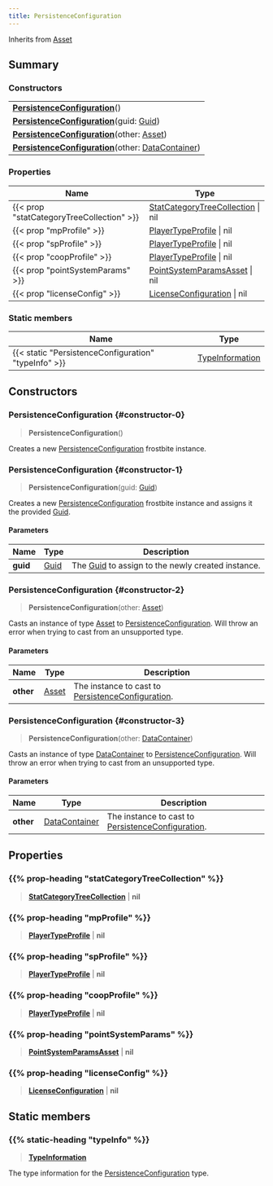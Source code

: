```yaml
---
title: PersistenceConfiguration
---
```


Inherits from [Asset](/vext/ref/fb/asset)

## Summary

### Constructors

|  |
| --- |
| **[PersistenceConfiguration](#constructor-0)**() |
| **[PersistenceConfiguration](#constructor-1)**(guid: [Guid](/vext/ref/shared/type/guid)) |
| **[PersistenceConfiguration](#constructor-2)**(other: [Asset](/vext/ref/fb/asset)) |
| **[PersistenceConfiguration](#constructor-3)**(other: [DataContainer](/vext/ref/shared/type/datacontainer)) |

### Properties

| Name | Type |
| ---- | ---- |
| {{< prop "statCategoryTreeCollection" >}} | [StatCategoryTreeCollection](/vext/ref/fb/statcategorytreecollection) \| nil |
| {{< prop "mpProfile" >}} | [PlayerTypeProfile](/vext/ref/fb/playertypeprofile) \| nil |
| {{< prop "spProfile" >}} | [PlayerTypeProfile](/vext/ref/fb/playertypeprofile) \| nil |
| {{< prop "coopProfile" >}} | [PlayerTypeProfile](/vext/ref/fb/playertypeprofile) \| nil |
| {{< prop "pointSystemParams" >}} | [PointSystemParamsAsset](/vext/ref/fb/pointsystemparamsasset) \| nil |
| {{< prop "licenseConfig" >}} | [LicenseConfiguration](/vext/ref/fb/licenseconfiguration) \| nil |

### Static members

| Name | Type |
| ---- | ---- |
| {{< static "PersistenceConfiguration" "typeInfo" >}} | [TypeInformation](/vext/ref/shared/type/typeinformation) |

## Constructors

### PersistenceConfiguration {#constructor-0}

> **PersistenceConfiguration**()

Creates a new [PersistenceConfiguration](/vext/ref/fb/persistenceconfiguration) frostbite instance.

### PersistenceConfiguration {#constructor-1}

> **PersistenceConfiguration**(guid: [Guid](/vext/ref/shared/type/guid))

Creates a new [PersistenceConfiguration](/vext/ref/fb/persistenceconfiguration) frostbite instance and assigns it the provided [Guid](/vext/ref/shared/type/guid).

#### Parameters

| Name | Type | Description |
| ---- | ---- | ----------- |
| **guid** | [Guid](/vext/ref/shared/type/guid) | The [Guid](/vext/ref/shared/type/guid) to assign to the newly created instance. |

### PersistenceConfiguration {#constructor-2}

> **PersistenceConfiguration**(other: [Asset](/vext/ref/fb/asset))

Casts an instance of type [Asset](/vext/ref/fb/asset) to [PersistenceConfiguration](/vext/ref/fb/persistenceconfiguration). Will throw an error when trying to cast from an unsupported type.

#### Parameters

| Name | Type | Description |
| ---- | ---- | ----------- |
| **other** | [Asset](/vext/ref/fb/asset) | The instance to cast to [PersistenceConfiguration](/vext/ref/fb/persistenceconfiguration). |

### PersistenceConfiguration {#constructor-3}

> **PersistenceConfiguration**(other: [DataContainer](/vext/ref/shared/type/datacontainer))

Casts an instance of type [DataContainer](/vext/ref/shared/type/datacontainer) to [PersistenceConfiguration](/vext/ref/fb/persistenceconfiguration). Will throw an error when trying to cast from an unsupported type.

#### Parameters

| Name | Type | Description |
| ---- | ---- | ----------- |
| **other** | [DataContainer](/vext/ref/shared/type/datacontainer) | The instance to cast to [PersistenceConfiguration](/vext/ref/fb/persistenceconfiguration). |

## Properties

### {{% prop-heading "statCategoryTreeCollection" %}}

> **[StatCategoryTreeCollection](/vext/ref/fb/statcategorytreecollection)** \| **nil**

### {{% prop-heading "mpProfile" %}}

> **[PlayerTypeProfile](/vext/ref/fb/playertypeprofile)** \| **nil**

### {{% prop-heading "spProfile" %}}

> **[PlayerTypeProfile](/vext/ref/fb/playertypeprofile)** \| **nil**

### {{% prop-heading "coopProfile" %}}

> **[PlayerTypeProfile](/vext/ref/fb/playertypeprofile)** \| **nil**

### {{% prop-heading "pointSystemParams" %}}

> **[PointSystemParamsAsset](/vext/ref/fb/pointsystemparamsasset)** \| **nil**

### {{% prop-heading "licenseConfig" %}}

> **[LicenseConfiguration](/vext/ref/fb/licenseconfiguration)** \| **nil**

## Static members

### {{% static-heading "typeInfo" %}}

> **[TypeInformation](/vext/ref/shared/type/typeinformation)**

The type information for the [PersistenceConfiguration](/vext/ref/fb/persistenceconfiguration) type.

